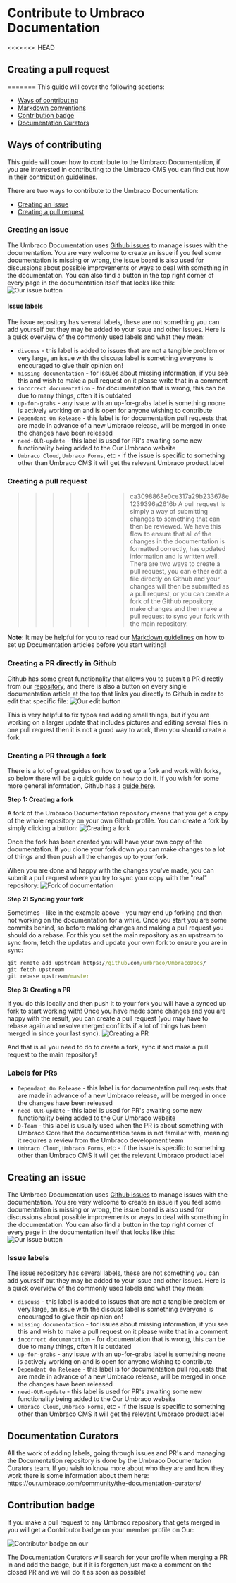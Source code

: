 # Contribute to Umbraco Documentation

<<<<<<< HEAD
## Creating a pull request
=======
This guide will cover the following sections:
 - [Ways of contributing](#ways-of-contributing)
 - [Markdown conventions](#markdown-conventions)
 - [Contribution badge](#contribution-badge)
 - [Documentation Curators](#documentation-curators)

 ## Ways of contributing
This guide will cover how to contribute to the Umbraco Documentation, if you are interested in contributing to the Umbraco CMS you can find out how in their [contribution guidelines](https://github.com/umbraco/Umbraco-CMS/blob/dev-v7/.github/CONTRIBUTING.md).

There are two ways to contribute to the Umbraco Documentation:
- [Creating an issue](#creating-an-issue)
- [Creating a pull request](#creating-a-pull-request)

### Creating an issue
The Umbraco Documentation uses [Github issues](https://github.com/umbraco/UmbracoDocs/issues) to manage issues with the documentation.
You are very welcome to create an issue if you feel some documentation is missing or wrong, the issue board is also used for discussions about possible improvements or ways to deal with something in the documentation. You can also find a button in the top right corner of every page in the documentation itself that looks like this:
![Our issue button](images/report-issue.png)

#### Issue labels 
The issue repository has several labels, these are not something you can add yourself but they may be added to your issue and other issues. Here is a quick overview of the commonly used labels and what they mean:

- `discuss` - this label is added to issues that are not a tangible problem or very large, an issue with the discuss label is something everyone is encouraged to give their opinion on!
- `missing documentation` - for issues about missing information, if you see this and wish to make a pull request on it please write that in a comment
- `incorrect documentation` - for documentation that is wrong, this can be due to many things, often it is outdated
- `up-for-grabs` - any issue with an up-for-grabs label is something noone is actively working on and is open for anyone wishing to contribute
- `Dependant On Release` - this label is for documentation pull requests that are made in advance of a new Umbraco release, will be merged in once the changes have been released
- `need-OUR-update` - this label is used for PR's awaiting some new functionality being added to the Our Umbraco website
- `Umbraco Cloud`, `Umbraco Forms`, etc - if the issue is specific to something other than Umbraco CMS it will get the relevant Umbraco product label

### Creating a pull request
>>>>>>> ca3098868e0ce317a29b233678e1239396a2616b
A pull request is simply a way of submitting changes to something that can then be reviewed. We have this flow to ensure that all of the changes in the documentation is formatted correctly, has updated information and is written well. There are two ways to create a pull request, you can either edit a file directly on Github and your changes will then be submitted as a pull request, or you can create a fork of the Github repository, make changes and then make a pull request to sync your fork with the main repository.

**Note:** It may be helpful for you to read our [Markdown guidelines](Markdown-Conventions) on how to set up Documentation articles before you start writing!

### Creating a PR directly in Github
Github has some great functionality that allows you to submit a PR directly from our [repository](https://github.com/umbraco/UmbracoDocs/), and there is also a button on every single documentation article at the top that links you directly to Github in order to edit that specific file:
![Our edit button](images/edit-this-page.png)

This is very helpful to fix typos and adding small things, but if you are working on a larger update that includes pictures and editing several files in one pull request then it is not a good way to work, then you should create a fork.

### Creating a PR through a fork
There is a lot of great guides on how to set up a fork and work with forks, so below there will be a quick guide on how to do it. If you wish for some more general information, Github has a [guide here](https://help.github.com/articles/fork-a-repo/).

**Step 1: Creating a fork** 

A fork of the Umbraco Documentation repository means that you get a copy of the whole repository on your own Github profile. You can create a fork by simply clicking a button:
![Creating a fork](images/fork-repository.png)

Once the fork has been created you will have your own copy of the documentation. If you clone your fork down you can make changes to a lot of things and then push all the changes up to your fork. 

When you are done and happy with the changes you've made, you can submit a pull request where you try to sync your copy with the "real" repository:
![Fork of documentation](images/example-of-fork.png)

**Step 2: Syncing your fork**

Sometimes - like in the example above - you may end up forking and then not working on the documentation for a while. Once you start you are some commits behind, so before making changes and making a pull request you should do a rebase. For this you set the main repository as an upstream to sync from, fetch the updates and update your own fork to ensure you are in sync:

```cmd
git remote add upstream https://github.com/umbraco/UmbracoDocs/
git fetch upstream
git rebase upstream/master
```

**Step 3: Creating a PR**

If you do this locally and then push it to your fork you will have a synced up fork to start working with! Once you have made some changes and you are happy with the result, you can create a pull request (you may have to rebase again and resolve merged conflicts if a lot of things has been merged in since your last sync).
![Creating a PR](images/pull-request.png)

And that is all you need to do to create a fork, sync it and make a pull request to the main repository! 


### Labels for PRs
- `Dependant On Release` - this label is for documentation pull requests that are made in advance of a new Umbraco release, will be merged in once the changes have been released
- `need-OUR-update` - this label is used for PR's awaiting some new functionality being added to the Our Umbraco website
- `D-Team` - this label is usually used when the PR is about something with Umbraco Core that the documentation team is not familiar with, meaning it requires a review from the Umbraco development team
- `Umbraco Cloud`, `Umbraco Forms`, etc - if the issue is specific to something other than Umbraco CMS it will get the relevant Umbraco product label

## Creating an issue
The Umbraco Documentation uses [Github issues]((https://github.com/umbraco/UmbracoDocs/issues)) to manage issues with the documentation.
You are very welcome to create an issue if you feel some documentation is missing or wrong, the issue board is also used for discussions about possible improvements or ways to deal with something in the documentation. You can also find a button in the top right corner of every page in the documentation itself that looks like this:
![Our issue button](images/report-issue.png)

### Issue labels 
The issue repository has several labels, these are not something you can add yourself but they may be added to your issue and other issues. Here is a quick overview of the commonly used labels and what they mean:

- `discuss` - this label is added to issues that are not a tangible problem or very large, an issue with the discuss label is something everyone is encouraged to give their opinion on!
- `missing documentation` - for issues about missing information, if you see this and wish to make a pull request on it please write that in a comment
- `incorrect documentation` - for documentation that is wrong, this can be due to many things, often it is outdated
- `up-for-grabs` - any issue with an up-for-grabs label is something noone is actively working on and is open for anyone wishing to contribute
- `Dependant On Release` - this label is for documentation pull requests that are made in advance of a new Umbraco release, will be merged in once the changes have been released
- `need-OUR-update` - this label is used for PR's awaiting some new functionality being added to the Our Umbraco website
- `Umbraco Cloud`, `Umbraco Forms`, etc - if the issue is specific to something other than Umbraco CMS it will get the relevant Umbraco product label

## Documentation Curators
All the work of adding labels, going through issues and PR's and managing the Documentation repository is done by the Umbraco Documentation Curators team. If you wish to know more about who they are and how they work there is some information about them here: https://our.umbraco.com/community/the-documentation-curators/

## Contribution badge
If you make a pull request to any Umbraco repository that gets merged in you will get a Contributor badge on your member profile on Our:

![Contributor badge on our](images/c-trib-badge.png)

The Documentation Curators will search for your profile when merging a PR in and add the badge, but if it is forgotten just make a comment on the closed PR and we will do it as soon as possible!


